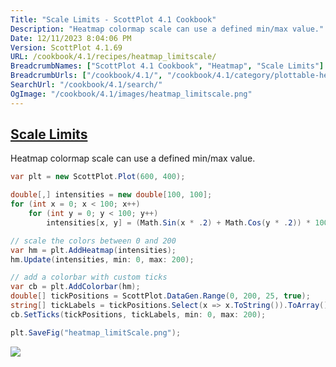 ```yaml
---
Title: "Scale Limits - ScottPlot 4.1 Cookbook"
Description: "Heatmap colormap scale can use a defined min/max value."
Date: 12/11/2023 8:04:06 PM
Version: ScottPlot 4.1.69
URL: /cookbook/4.1/recipes/heatmap_limitscale/
BreadcrumbNames: ["ScottPlot 4.1 Cookbook", "Heatmap", "Scale Limits"]
BreadcrumbUrls: ["/cookbook/4.1/", "/cookbook/4.1/category/plottable-heatmap", "/cookbook/4.1/recipes/heatmap_limitscale/"]
SearchUrl: "/cookbook/4.1/search/"
OgImage: "/cookbook/4.1/images/heatmap_limitscale.png"
---
```


<h2><a href='/cookbook/4.1/recipes/heatmap_limitscale/'>Scale Limits</a></h2>

Heatmap colormap scale can use a defined min/max value.

```cs
var plt = new ScottPlot.Plot(600, 400);

double[,] intensities = new double[100, 100];
for (int x = 0; x < 100; x++)
    for (int y = 0; y < 100; y++)
        intensities[x, y] = (Math.Sin(x * .2) + Math.Cos(y * .2)) * 100;

// scale the colors between 0 and 200
var hm = plt.AddHeatmap(intensities);
hm.Update(intensities, min: 0, max: 200);

// add a colorbar with custom ticks
var cb = plt.AddColorbar(hm);
double[] tickPositions = ScottPlot.DataGen.Range(0, 200, 25, true);
string[] tickLabels = tickPositions.Select(x => x.ToString()).ToArray();
cb.SetTicks(tickPositions, tickLabels, min: 0, max: 200);

plt.SaveFig("heatmap_limitScale.png");
```

<img src='../../images/heatmap_limitscale.png' class='d-block mx-auto my-5' />


